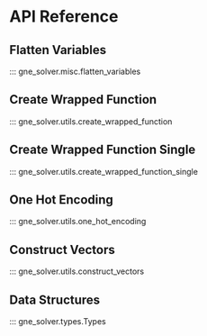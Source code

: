 # API Reference

## Flatten Variables
::: gne_solver.misc.flatten_variables


## Create Wrapped Function
::: gne_solver.utils.create_wrapped_function


## Create Wrapped Function Single
::: gne_solver.utils.create_wrapped_function_single

## One Hot Encoding
::: gne_solver.utils.one_hot_encoding

## Construct Vectors
::: gne_solver.utils.construct_vectors

## Data Structures
::: gne_solver.types.Types



